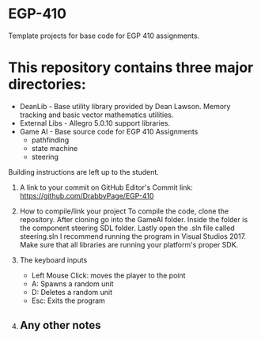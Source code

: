 # EGP-410
Template projects for base code for EGP 410 assignments.

# This repository contains three major directories:
 * DeanLib - Base utility library provided by Dean Lawson. Memory tracking and basic vector mathematics utilities.
 * External Libs - Allegro 5.0.10 support libraries.
 * Game AI - Base source code for EGP 410 Assignments
   * pathfinding
   * state machine
   * steering

Building instructions are left up to the student. 

1. A link to your commit on GitHub 
     Editor's Commit link: https://github.com/DrabbyPage/EGP-410

2. How to compile/link your project 
     To compile the code, clone the repository. After cloning go into the GameAI folder. Inside
the folder is the component steering SDL folder. Lastly open the .sln file called steering.sln
I recommend running the program in Visual Studios 2017. Make sure that all libraries are running
your platform's proper SDK.

3. The keyboard inputs 
     - Left Mouse Click: moves the player to the point
     - A: Spawns a random unit
     - D: Deletes a random unit
     - Esc: Exits the program 

4. Any other notes
     - 